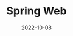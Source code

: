 ---
title: Spring Web
icon: blog
index: fasle
article: fasle
date: 2022-10-08
description: Spring Web
---